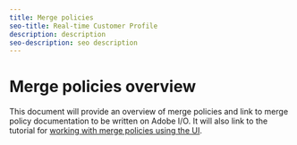 ```yaml
---
title: Merge policies
seo-title: Real-time Customer Profile
description: description
seo-description: seo description
---
```


# Merge policies overview

This document will provide an overview of merge policies and link to merge policy documentation to be written on Adobe I/O. It will also link to the tutorial for [working with merge policies using the UI](https://www.adobe.io/apis/experienceplatform/home/tutorials/alltutorials.html#!api-specification/markdown/narrative/tutorials/merge_policies/create-merge-policies.md).


